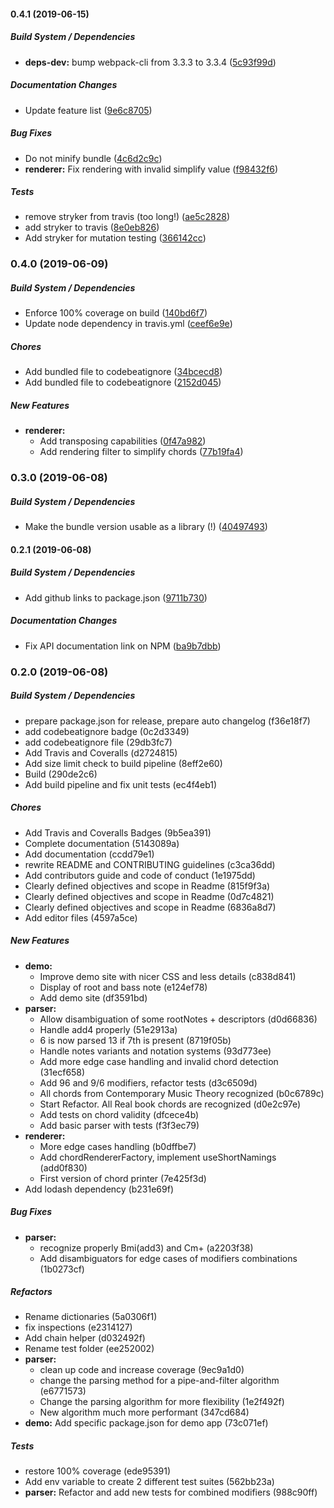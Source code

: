#### 0.4.1 (2019-06-15)

##### Build System / Dependencies

* **deps-dev:**  bump webpack-cli from 3.3.3 to 3.3.4 ([5c93f99d](https://github.com/no-chris/chord-symbol/commit/5c93f99db614407e94a4a8c82697b3be218bfa05))

##### Documentation Changes

*  Update feature list ([9e6c8705](https://github.com/no-chris/chord-symbol/commit/9e6c87058e8f3abcbe03362966577b0a5b35bdcc))

##### Bug Fixes

*  Do not minify bundle ([4c6d2c9c](https://github.com/no-chris/chord-symbol/commit/4c6d2c9c425f3bec436eec3c5ed07047bebfb0fd))
* **renderer:**  Fix rendering with invalid simplify value ([f98432f6](https://github.com/no-chris/chord-symbol/commit/f98432f6ce5ab9d62b2d21f4101a8fe587223719))

##### Tests

*  remove stryker from travis (too long!) ([ae5c2828](https://github.com/no-chris/chord-symbol/commit/ae5c2828fac18c06759a8b0fd8486c37ba6712bf))
*  add stryker to travis ([8e0eb826](https://github.com/no-chris/chord-symbol/commit/8e0eb826f99f1c34506c430f53823009096b019c))
*  Add stryker for mutation testing ([366142cc](https://github.com/no-chris/chord-symbol/commit/366142ccefa465e185935a7d4088421b8b380a1d))

### 0.4.0 (2019-06-09)

##### Build System / Dependencies

*  Enforce 100% coverage on build ([140bd6f7](https://github.com/no-chris/chord-symbol/commit/140bd6f79e6854e0d94b75e49b2659cbd5690d74))
*  Update node dependency in travis.yml ([ceef6e9e](https://github.com/no-chris/chord-symbol/commit/ceef6e9eb62042e324dd6754407ab3d3d85d8880))

##### Chores

*  Add bundled file to codebeatignore ([34bcecd8](https://github.com/no-chris/chord-symbol/commit/34bcecd8203c074eb29f0b4155d5f74acbf6e02f))
*  Add bundled file to codebeatignore ([2152d045](https://github.com/no-chris/chord-symbol/commit/2152d0459feca4a5bb4522c7a7f1410450acc0e2))

##### New Features

* **renderer:**
  *  Add transposing capabilities ([0f47a982](https://github.com/no-chris/chord-symbol/commit/0f47a982bdfa9de9f4434206e810f02029a155ae))
  *  Add rendering filter to simplify chords ([77b19fa4](https://github.com/no-chris/chord-symbol/commit/77b19fa4d93e21389a1f27e6d20a0e1d69aaacd6))

### 0.3.0 (2019-06-08)

##### Build System / Dependencies

*  Make the bundle version usable as a library (!) ([40497493](https://github.com/no-chris/chord-symbol/commit/40497493a6049bc982cd387d74af20b08f3bdacd))

#### 0.2.1 (2019-06-08)

##### Build System / Dependencies

*  Add github links to package.json ([9711b730](https://github.com/no-chris/chord-symbol/commit/9711b7308871446f00d4fa32e787b21c318165ec))

##### Documentation Changes

*  Fix API documentation link on NPM ([ba9b7dbb](https://github.com/no-chris/chord-symbol/commit/ba9b7dbb68e858d7f3f4df5ffdc84314d5a868c9))

### 0.2.0 (2019-06-08)

##### Build System / Dependencies

*  prepare package.json for release, prepare auto changelog (f36e18f7)
*  add codebeatignore badge (0c2d3349)
*  add codebeatignore file (29db3fc7)
*  Add Travis and Coveralls (d2724815)
*  Add size limit check to build pipeline (8eff2e60)
*  Build (290de2c6)
*  Add build pipeline and fix unit tests (ec4f4eb1)

##### Chores

*  Add Travis and Coveralls Badges (9b5ea391)
*  Complete documentation (5143089a)
*  Add documentation (ccdd79e1)
*  rewrite README and CONTRIBUTING guidelines (c3ca36dd)
*  Add contributors guide and code of conduct (1e1975dd)
*  Clearly defined objectives and scope in Readme (815f9f3a)
*  Clearly defined objectives and scope in Readme (0d7c4821)
*  Clearly defined objectives and scope in Readme (6836a8d7)
*  Add editor files (4597a5ce)

##### New Features

* **demo:**
  *  Improve demo site with nicer CSS and less details (c838d841)
  *  Display of root and bass note (e124ef78)
  *  Add demo site (df3591bd)
* **parser:**
  *  Allow disambiguation of some rootNotes + descriptors (d0d66836)
  *  Handle add4 properly (51e2913a)
  *  6 is now parsed 13 if 7th is present (8719f05b)
  *  Handle notes variants and notation systems (93d773ee)
  *  Add more edge case handling and invalid chord detection (31ecf658)
  *  Add 96 and 9/6 modifiers, refactor tests (d3c6509d)
  *  All chords from Contemporary Music Theory recognized (b0c6789c)
  *  Start Refactor. All Real book chords are recognized (d0e2c97e)
  *  Add tests on chord validity (dfcece4b)
  *  Add basic parser with tests (f3f3ec79)
* **renderer:**
  *  More edge cases handling (b0dffbe7)
  *  Add chordRendererFactory, implement useShortNamings (add0f830)
  *  First version of chord printer (7e425f3d)
*  Add lodash dependency (b231e69f)

##### Bug Fixes

* **parser:**
  *  recognize properly Bmi(add3) and Cm+ (a2203f38)
  *  Add disambiguators for edge cases of modifiers combinations (1b0273cf)

##### Refactors

*  Rename dictionaries (5a0306f1)
*  fix inspections (e2314127)
*  Add chain helper (d032492f)
*  Rename test folder (ee252002)
* **parser:**
  *  clean up code and increase coverage (9ec9a1d0)
  *  change the parsing method for a pipe-and-filter algorithm (e6771573)
  *  Change the parsing algorithm for more flexibility (1e2f492f)
  *  New algorithm much more performant (347cd684)
* **demo:**  Add specific package.json for demo app (73c071ef)

##### Tests

*  restore 100% coverage (ede95391)
*  Add env variable to create 2 different test suites (562bb23a)
* **parser:**  Refactor and add new tests for combined modifiers (988c90ff)

